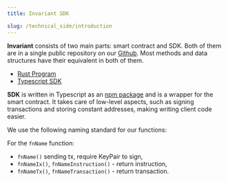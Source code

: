 ```yaml
---
title: Invariant SDK

slug: /technical_side/introduction
---
```


**Invariant** consists of two main parts: smart contract and SDK. Both of them are in a single public repository on our [Github](https://github.com/invariant-labs).
Most methods and data structures have their equivalent in both of them.

- [Rust Program](https://github.com/invariant-labs/protocol/tree/master/programs/invariant/src)
- [Typescript SDK](https://github.com/invariant-labs/protocol/tree/master/sdk/src)

**SDK** is written in Typescript as an [npm package](https://www.npmjs.com/package/@invariant-labs/sdk) and is a wrapper for the smart contract. It takes care of low-level aspects, such as signing transactions and storing constant addresses, making writing client code easier.

We use the following naming standard for our functions:

For the `fnName` function:

- `fnName()` sending tx, require KeyPair to sign,
- `fnNameIx()`, `fnNameInstruction()` - return instruction,
- `fnNameTx()`, `fnNameTransaction()` - return transaction.
